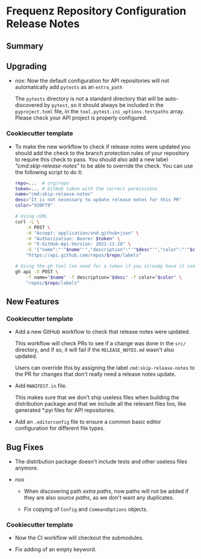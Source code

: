 # Frequenz Repository Configuration Release Notes

## Summary

<!-- Here goes a general summary of what this release is about -->

## Upgrading

- nox: Now the default configuration for API repositories will not automatically add `pytests` as an `extra_path`

  The `pytests` directory is not a standard directory that will be auto-discovered by `pytest`, so it should always be included in the `pyproject.toml` file, in the `tool.pytest.ini_options.testpaths` array. Please check your API project is properly configured.

### Cookiecutter template

- To make the new workflow to check if release notes were updated you should add the check to the branch protection rules of your repository to require this check to pass. You should also add a new label *"cmd:skip-release-notes"* to be able to override the check. You can use the following script to do it:

  ```sh
  repo=...  # org/repo
  token=... # GitHub token with the correct permissions
  name="cmd:skip-release-notes"
  desc="It is not necessary to update release notes for this PR"
  color="930F79"

  # Using cURL
  curl -L \
      -X POST \
      -H "Accept: application/vnd.github+json" \
      -H "Authorization: Bearer $token" \
      -H "X-GitHub-Api-Version: 2022-11-28" \
      -d '{"name":"'"$name"'","description":"'"$desc"'","color":"'"$color"'"}' \
      "https://api.github.com/repos/$repo/labels"

  # Using the gh tool (no need for a token if you already have it configured)
  gh api -X POST \
      -f name="$name" -f description="$desc" -f color="$color" \
      "repos/$repo/labels"
  ```

## New Features

### Cookiecutter template

- Add a new GitHub workflow to check that release notes were updated.

  This workflow will check PRs to see if a change was done in the `src/` directory, and if so, it will fail if the `RELEASE_NOTES.md` wasn't also updated.

  Users can override this by assigning the label `cmd:skip-release-notes` to the PR for changes that don't really need a release notes update.

- Add `MANIFEST.in` file.

  This makes sure that we don't ship useless files when building the distribution package and that we include all the relevant files too, like generated *.pyi files for API repositories.

- Add an `.editorconfig` file to ensure a common basic editor configuration for different file types.

## Bug Fixes

- The distribution package doesn't include tests and other useless files anymore.

- nox

  * When discovering path *extra paths*, now paths will not be added if they are also *source paths*, as we don't want any duplicates.

  * Fix copying of `Config` and `CommandOptions` objects.

### Cookiecutter template

- Now the CI workflow will checkout the submodules.

- Fix adding of an empty keyword.
